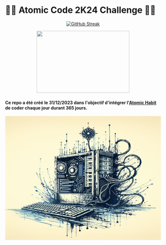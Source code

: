 # 👨‍💻 Atomic Code 2K24 Challenge 👨‍💻

<div align="center">   

<a href="https://git.io/streak-stats"><img src="https://github-readme-streak-stats-nfsxw3h6v-syde2.vercel.app/?user=syde2" alt="GitHub Streak" /></a>

<img src="https://github-readme-streak-stats-nfsxw3h6v-syde2.vercel.app/?user=syde2" width=300 height=200>

</div>


#### Ce repo a été créé le 31/12/2023 dans l'objectif d'intégrer l'[Atomic Habit]('https://jamesclear.com/atomic-habits') de coder chaque jour durant 365 jours.

<img src="./imageA.jpeg" width=600 height=400>
</div>   
